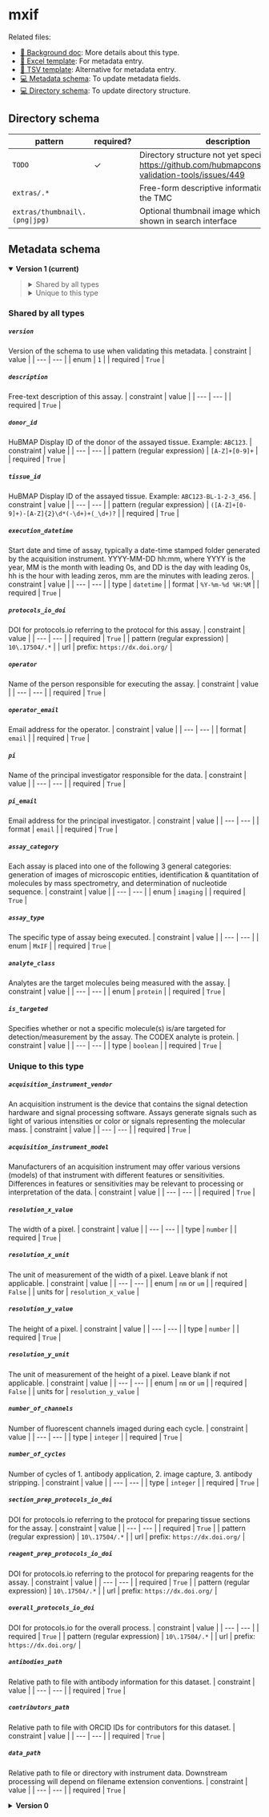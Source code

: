 # mxif

Related files:
- [🔬 Background doc](https://portal.hubmapconsortium.org/docs/assays/mxif): More details about this type.
- [📝 Excel template](https://raw.githubusercontent.com/hubmapconsortium/ingest-validation-tools/master/docs/mxif/mxif-metadata.xlsx): For metadata entry.
- [📝 TSV template](https://raw.githubusercontent.com/hubmapconsortium/ingest-validation-tools/master/docs/mxif/mxif-metadata.tsv): Alternative for metadata entry.
- [💻 Metadata schema](https://github.com/hubmapconsortium/ingest-validation-tools/edit/master/src/ingest_validation_tools/table-schemas/assays/mxif.yaml): To update metadata fields.
- [💻 Directory schema](https://github.com/hubmapconsortium/ingest-validation-tools/edit/master/src/ingest_validation_tools/directory-schemas/mxif.yaml): To update directory structure.



## Directory schema

| pattern | required? | description |
| --- | --- | --- |
| `TODO` | ✓ | Directory structure not yet specified. https://github.com/hubmapconsortium/ingest-validation-tools/issues/449 |
| `extras/.*` |  | Free-form descriptive information supplied by the TMC |
| `extras/thumbnail\.(png\|jpg)` |  | Optional thumbnail image which may be shown in search interface |

## Metadata schema


<details open="true"><summary><b>Version 1 (current)</b></summary>

<blockquote><details><summary>Shared by all types</summary>

[`version`](#version)<br>
[`description`](#description)<br>
[`donor_id`](#donor_id)<br>
[`tissue_id`](#tissue_id)<br>
[`execution_datetime`](#execution_datetime)<br>
[`protocols_io_doi`](#protocols_io_doi)<br>
[`operator`](#operator)<br>
[`operator_email`](#operator_email)<br>
[`pi`](#pi)<br>
[`pi_email`](#pi_email)<br>
[`assay_category`](#assay_category)<br>
[`assay_type`](#assay_type)<br>
[`analyte_class`](#analyte_class)<br>
[`is_targeted`](#is_targeted)<br>
</details>

<details><summary>Unique to this type</summary>

[`acquisition_instrument_vendor`](#acquisition_instrument_vendor)<br>
[`acquisition_instrument_model`](#acquisition_instrument_model)<br>
[`resolution_x_value`](#resolution_x_value)<br>
[`resolution_x_unit`](#resolution_x_unit)<br>
[`resolution_y_value`](#resolution_y_value)<br>
[`resolution_y_unit`](#resolution_y_unit)<br>
[`number_of_channels`](#number_of_channels)<br>
[`number_of_cycles`](#number_of_cycles)<br>
[`section_prep_protocols_io_doi`](#section_prep_protocols_io_doi)<br>
[`reagent_prep_protocols_io_doi`](#reagent_prep_protocols_io_doi)<br>
[`overall_protocols_io_doi`](#overall_protocols_io_doi)<br>
[`antibodies_path`](#antibodies_path)<br>
[`contributors_path`](#contributors_path)<br>
[`data_path`](#data_path)<br></details></blockquote>
### Shared by all types

##### `version`
Version of the schema to use when validating this metadata.
| constraint | value |
| --- | --- |
| enum | `1` |
| required | `True` |

##### `description`
Free-text description of this assay.
| constraint | value |
| --- | --- |
| required | `True` |

##### `donor_id`
HuBMAP Display ID of the donor of the assayed tissue. Example: `ABC123`.
| constraint | value |
| --- | --- |
| pattern (regular expression) | `[A-Z]+[0-9]+` |
| required | `True` |

##### `tissue_id`
HuBMAP Display ID of the assayed tissue. Example: `ABC123-BL-1-2-3_456`.
| constraint | value |
| --- | --- |
| pattern (regular expression) | `([A-Z]+[0-9]+)-[A-Z]{2}\d*(-\d+)+(_\d+)?` |
| required | `True` |

##### `execution_datetime`
Start date and time of assay, typically a date-time stamped folder generated by the acquisition instrument. YYYY-MM-DD hh:mm, where YYYY is the year, MM is the month with leading 0s, and DD is the day with leading 0s, hh is the hour with leading zeros, mm are the minutes with leading zeros.
| constraint | value |
| --- | --- |
| type | `datetime` |
| format | `%Y-%m-%d %H:%M` |
| required | `True` |

##### `protocols_io_doi`
DOI for protocols.io referring to the protocol for this assay.
| constraint | value |
| --- | --- |
| required | `True` |
| pattern (regular expression) | `10\.17504/.*` |
| url | prefix: `https://dx.doi.org/` |

##### `operator`
Name of the person responsible for executing the assay.
| constraint | value |
| --- | --- |
| required | `True` |

##### `operator_email`
Email address for the operator.
| constraint | value |
| --- | --- |
| format | `email` |
| required | `True` |

##### `pi`
Name of the principal investigator responsible for the data.
| constraint | value |
| --- | --- |
| required | `True` |

##### `pi_email`
Email address for the principal investigator.
| constraint | value |
| --- | --- |
| format | `email` |
| required | `True` |

##### `assay_category`
Each assay is placed into one of the following 3 general categories: generation of images of microscopic entities, identification & quantitation of molecules by mass spectrometry, and determination of nucleotide sequence.
| constraint | value |
| --- | --- |
| enum | `imaging` |
| required | `True` |

##### `assay_type`
The specific type of assay being executed.
| constraint | value |
| --- | --- |
| enum | `MxIF` |
| required | `True` |

##### `analyte_class`
Analytes are the target molecules being measured with the assay.
| constraint | value |
| --- | --- |
| enum | `protein` |
| required | `True` |

##### `is_targeted`
Specifies whether or not a specific molecule(s) is/are targeted for detection/measurement by the assay. The CODEX analyte is protein.
| constraint | value |
| --- | --- |
| type | `boolean` |
| required | `True` |

### Unique to this type

##### `acquisition_instrument_vendor`
An acquisition instrument is the device that contains the signal detection hardware and signal processing software. Assays generate signals such as light of various intensities or color or signals representing the molecular mass.
| constraint | value |
| --- | --- |
| required | `True` |

##### `acquisition_instrument_model`
Manufacturers of an acquisition instrument may offer various versions (models) of that instrument with different features or sensitivities. Differences in features or sensitivities may be relevant to processing or interpretation of the data.
| constraint | value |
| --- | --- |
| required | `True` |

##### `resolution_x_value`
The width of a pixel.
| constraint | value |
| --- | --- |
| type | `number` |
| required | `True` |

##### `resolution_x_unit`
The unit of measurement of the width of a pixel. Leave blank if not applicable.
| constraint | value |
| --- | --- |
| enum | `nm` or `um` |
| required | `False` |
| units for | `resolution_x_value` |

##### `resolution_y_value`
The height of a pixel.
| constraint | value |
| --- | --- |
| type | `number` |
| required | `True` |

##### `resolution_y_unit`
The unit of measurement of the height of a pixel. Leave blank if not applicable.
| constraint | value |
| --- | --- |
| enum | `nm` or `um` |
| required | `False` |
| units for | `resolution_y_value` |

##### `number_of_channels`
Number of fluorescent channels imaged during each cycle.
| constraint | value |
| --- | --- |
| type | `integer` |
| required | `True` |

##### `number_of_cycles`
Number of cycles of 1. antibody application, 2. image capture, 3. antibody stripping.
| constraint | value |
| --- | --- |
| type | `integer` |
| required | `True` |

##### `section_prep_protocols_io_doi`
DOI for protocols.io referring to the protocol for preparing tissue sections for the assay.
| constraint | value |
| --- | --- |
| required | `True` |
| pattern (regular expression) | `10\.17504/.*` |
| url | prefix: `https://dx.doi.org/` |

##### `reagent_prep_protocols_io_doi`
DOI for protocols.io referring to the protocol for preparing reagents for the assay.
| constraint | value |
| --- | --- |
| required | `True` |
| pattern (regular expression) | `10\.17504/.*` |
| url | prefix: `https://dx.doi.org/` |

##### `overall_protocols_io_doi`
DOI for protocols.io for the overall process.
| constraint | value |
| --- | --- |
| required | `True` |
| pattern (regular expression) | `10\.17504/.*` |
| url | prefix: `https://dx.doi.org/` |

##### `antibodies_path`
Relative path to file with antibody information for this dataset.
| constraint | value |
| --- | --- |
| required | `True` |

##### `contributors_path`
Relative path to file with ORCID IDs for contributors for this dataset.
| constraint | value |
| --- | --- |
| required | `True` |

##### `data_path`
Relative path to file or directory with instrument data. Downstream processing will depend on filename extension conventions.
| constraint | value |
| --- | --- |
| required | `True` |

</details>


<details ><summary><b>Version 0</b></summary>


### Shared by all types

##### `donor_id`
HuBMAP Display ID of the donor of the assayed tissue. Example: `ABC123`.
| constraint | value |
| --- | --- |
| pattern (regular expression) | `[A-Z]+[0-9]+` |
| required | `True` |

##### `tissue_id`
HuBMAP Display ID of the assayed tissue. Example: `ABC123-BL-1-2-3_456`.
| constraint | value |
| --- | --- |
| pattern (regular expression) | `([A-Z]+[0-9]+)-[A-Z]{2}\d*(-\d+)+(_\d+)?` |
| required | `True` |

##### `execution_datetime`
Start date and time of assay, typically a date-time stamped folder generated by the acquisition instrument. YYYY-MM-DD hh:mm, where YYYY is the year, MM is the month with leading 0s, and DD is the day with leading 0s, hh is the hour with leading zeros, mm are the minutes with leading zeros.
| constraint | value |
| --- | --- |
| type | `datetime` |
| format | `%Y-%m-%d %H:%M` |
| required | `True` |

##### `protocols_io_doi`
DOI for protocols.io referring to the protocol for this assay.
| constraint | value |
| --- | --- |
| required | `True` |
| pattern (regular expression) | `10\.17504/.*` |
| url | prefix: `https://dx.doi.org/` |

##### `operator`
Name of the person responsible for executing the assay.
| constraint | value |
| --- | --- |
| required | `True` |

##### `operator_email`
Email address for the operator.
| constraint | value |
| --- | --- |
| format | `email` |
| required | `True` |

##### `pi`
Name of the principal investigator responsible for the data.
| constraint | value |
| --- | --- |
| required | `True` |

##### `pi_email`
Email address for the principal investigator.
| constraint | value |
| --- | --- |
| format | `email` |
| required | `True` |

##### `assay_category`
Each assay is placed into one of the following 3 general categories: generation of images of microscopic entities, identification & quantitation of molecules by mass spectrometry, and determination of nucleotide sequence.
| constraint | value |
| --- | --- |
| enum | `imaging` |
| required | `True` |

##### `assay_type`
The specific type of assay being executed.
| constraint | value |
| --- | --- |
| enum | `MxIF` |
| required | `True` |

##### `analyte_class`
Analytes are the target molecules being measured with the assay.
| constraint | value |
| --- | --- |
| enum | `protein` |
| required | `True` |

##### `is_targeted`
Specifies whether or not a specific molecule(s) is/are targeted for detection/measurement by the assay. The CODEX analyte is protein.
| constraint | value |
| --- | --- |
| type | `boolean` |
| required | `True` |

### Unique to this type

##### `acquisition_instrument_vendor`
An acquisition instrument is the device that contains the signal detection hardware and signal processing software. Assays generate signals such as light of various intensities or color or signals representing the molecular mass.
| constraint | value |
| --- | --- |
| required | `True` |

##### `acquisition_instrument_model`
Manufacturers of an acquisition instrument may offer various versions (models) of that instrument with different features or sensitivities. Differences in features or sensitivities may be relevant to processing or interpretation of the data.
| constraint | value |
| --- | --- |
| required | `True` |

##### `resolution_x_value`
The width of a pixel.
| constraint | value |
| --- | --- |
| type | `number` |
| required | `True` |

##### `resolution_x_unit`
The unit of measurement of the width of a pixel. Leave blank if not applicable.
| constraint | value |
| --- | --- |
| enum | `nm` or `um` |
| required | `False` |
| units for | `resolution_x_value` |

##### `resolution_y_value`
The height of a pixel.
| constraint | value |
| --- | --- |
| type | `number` |
| required | `True` |

##### `resolution_y_unit`
The unit of measurement of the height of a pixel. Leave blank if not applicable.
| constraint | value |
| --- | --- |
| enum | `nm` or `um` |
| required | `False` |
| units for | `resolution_y_value` |

##### `number_of_channels`
Number of fluorescent channels imaged during each cycle.
| constraint | value |
| --- | --- |
| type | `integer` |
| required | `True` |

##### `number_of_cycles`
Number of cycles of 1. antibody application, 2. image capture, 3. antibody stripping.
| constraint | value |
| --- | --- |
| type | `integer` |
| required | `True` |

##### `section_prep_protocols_io_doi`
DOI for protocols.io referring to the protocol for preparing tissue sections for the assay.
| constraint | value |
| --- | --- |
| required | `True` |
| pattern (regular expression) | `10\.17504/.*` |
| url | prefix: `https://dx.doi.org/` |

##### `reagent_prep_protocols_io_doi`
DOI for protocols.io referring to the protocol for preparing reagents for the assay.
| constraint | value |
| --- | --- |
| required | `True` |
| pattern (regular expression) | `10\.17504/.*` |
| url | prefix: `https://dx.doi.org/` |

##### `overall_protocols_io_doi`
DOI for protocols.io for the overall process.
| constraint | value |
| --- | --- |
| required | `True` |
| pattern (regular expression) | `10\.17504/.*` |
| url | prefix: `https://dx.doi.org/` |

##### `antibodies_path`
Relative path to file with antibody information for this dataset.
| constraint | value |
| --- | --- |
| required | `True` |

##### `contributors_path`
Relative path to file with ORCID IDs for contributors for this dataset.
| constraint | value |
| --- | --- |
| required | `True` |

##### `data_path`
Relative path to file or directory with instrument data. Downstream processing will depend on filename extension conventions.
| constraint | value |
| --- | --- |
| required | `True` |

</details>
